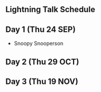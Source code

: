 ## Lightning Talk Schedule

## Day 1 (Thu 24 SEP)

* Snoopy Snooperson

## Day 2 (Thu 29 OCT)

## Day 3 (Thu 19 NOV)
